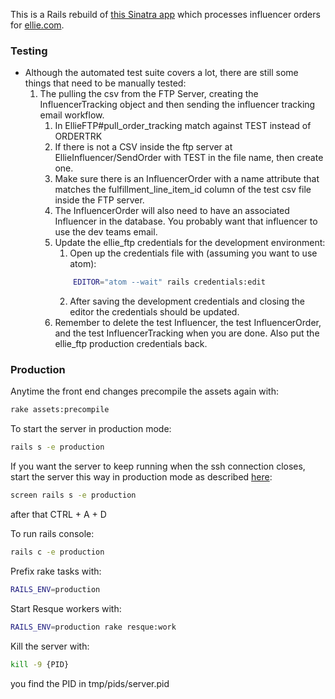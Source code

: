 This is a Rails rebuild of [this Sinatra app](https://github.com/FLWallace105/influencer_order_processing "this influencer order processing app") which processes influencer orders for [ellie.com](https://www.ellie.com/ "ellie.com").

### Testing
- Although the automated test suite covers a lot, there are still some things that need to be manually tested:
	1. The pulling the csv from the FTP Server, creating the InfluencerTracking object and then sending the influencer tracking email workflow.
		1. In EllieFTP#pull_order_tracking match against TEST instead of ORDERTRK
		2. If there is not a CSV inside the ftp server at EllieInfluencer/SendOrder with TEST in the file name, then create one.
		3. Make sure there is an InfluencerOrder with a name attribute that matches the fulfillment_line_item_id column of the test csv file inside the FTP server.
		4. The InfluencerOrder will also need to have an associated Influencer in the database. You probably want that influencer to use the dev teams email.
		5. Update the ellie_ftp credentials for the development environment:
			1. Open up the credentials file with (assuming you want to use atom):
			```sh
				EDITOR="atom --wait" rails credentials:edit
			```
			2. After saving the development credentials and closing the editor the credentials should be updated.
		6. Remember to delete the test Influencer, the test InfluencerOrder, and the test InfluencerTracking when you are done. Also put the ellie_ftp production credentials back.

### Production
Anytime the front end changes precompile the assets again with:
```sh
rake assets:precompile
```
To start the server in production mode:
```sh
rails s -e production
```
If you want the server to keep running when the ssh connection closes, start the server this way in production mode as described [here](https://stackoverflow.com/a/16420396):
```sh
screen rails s -e production
```
after that CTRL + A + D

To run rails console:
```sh
rails c -e production
```
Prefix rake tasks with:
```sh
RAILS_ENV=production
```
Start Resque workers with:
```sh
RAILS_ENV=production rake resque:work
```
Kill the server with:
```sh
kill -9 {PID}
```
you find the PID in tmp/pids/server.pid
